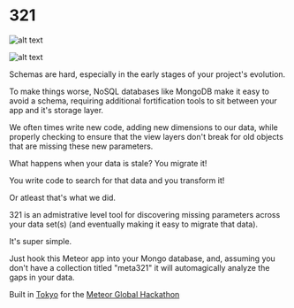 # 321

![alt text](http://i.imgur.com/Ly1UpxS.png)

![alt text](http://i.imgur.com/Jhj3AEs.png)

Schemas are hard, especially in the early stages of your project's evolution.

To make things worse, NoSQL databases like MongoDB make it easy to avoid a schema, requiring additional fortification tools to sit between your app and it's storage layer.

We often times write new code, adding new dimensions to our data, while properly checking to ensure that the view layers don't break for old objects that are missing these new parameters.

What happens when your data is stale? You migrate it!

You write code to search for that data and you transform it!

Or atleast that's what we did. 

321 is an admistrative level tool for discovering missing parameters across your data set(s) (and eventually making it easy to migrate that data). 

It's super simple. 

Just hook this Meteor app into your Mongo database, and, assuming you don't have a collection titled "meta321" it will automagically analyze the gaps in your data.

Built in [Tokyo](http://www.meetup.com/Meteor-Tokyo/events/225464906/) for the [Meteor Global Hackathon](http://info.meteor.com/blog/announcing-the-2015-meteor-global-distributed-hackathon)



